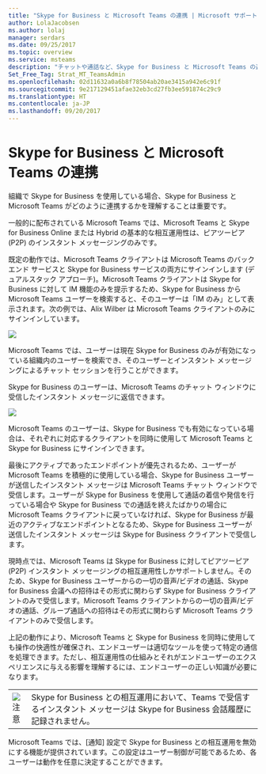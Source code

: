 ```yaml
---
title: "Skype for Business と Microsoft Teams の連携 | Microsoft サポート"
author: LolaJacobsen
ms.author: lolaj
manager: serdars
ms.date: 09/25/2017
ms.topic: overview
ms.service: msteams
description: "チャットや通話など、Skype for Business と Microsoft Teams の連携について説明します。"
Set_Free_Tag: Strat_MT_TeamsAdmin
ms.openlocfilehash: 02d11632a0a6b8f78504ab20ae3415a942e6c91f
ms.sourcegitcommit: 9e217129451afae32eb3cd27fb3ee591874c29c9
ms.translationtype: HT
ms.contentlocale: ja-JP
ms.lasthandoff: 09/20/2017
---
```

<a name="how-skype-for-business-and-microsoft-teams-interact"></a>Skype for Business と Microsoft Teams の連携
===================================================

組織で Skype for Business を使用している場合、Skype for Business と Microsoft Teams がどのように連携するかを理解することは重要です。

一般的に配布されている Microsoft Teams では、Microsoft Teams と Skype for Business Online または Hybrid の基本的な相互運用性は、ピアツーピア (P2P) のインスタント メッセージングのみです。

既定の動作では、Microsoft Teams クライアントは Microsoft Teams のバックエンド サービスと Skype for Business サービスの両方にサインインします (デュアルスタック アプローチ)。Microsoft Teams クライアントは Skype for Business に対して IM 機能のみを提示するため、Skype for Business から Microsoft Teams ユーザーを検索すると、そのユーザーは「IM のみ」として表示されます。次の例では、Alix Wilber は Microsoft Teams クライアントのみにサインインしています。

![](media/Understand_how_Skype_for_Business_and_Microsoft_Teams_interact_image1.png)

Microsoft Teams では、ユーザーは現在 Skype for Business のみが有効になっている組織内のユーザーを検索でき、そのユーザーとインスタント メッセージングによるチャット セッションを行うことができます。

Skype for Business のユーザーは、Microsoft Teams のチャット ウィンドウに受信したインスタント メッセージに返信できます。

![](media/Understand_how_Skype_for_Business_and_Microsoft_Teams_interact_image2.png)

Microsoft Teams のユーザーは、Skype for Business でも有効になっている場合は、それぞれに対応するクライアントを同時に使用して Microsoft Teams と Skype for Business にサインインできます。

最後にアクティブであったエンドポイントが優先されるため、ユーザーが Microsoft Teams を積極的に使用している場合、Skype for Business ユーザーが送信したインスタント メッセージは Microsoft Teams チャット ウィンドウで受信します。ユーザーが Skype for Business を使用して通話の着信や発信を行っている場合や Skype for Business での通話を終えたばかりの場合に Microsoft Teams クライアントに戻っていなければ、Skype for Business が最近のアクティブなエンドポイントとなるため、Skype for Business ユーザーが送信したインスタント メッセージは Skype for Business クライアントで受信します。

現時点では、Microsoft Teams は Skype for Business に対してピアツーピア (P2P) インスタント メッセージングの相互運用性しかサポートしません。そのため、Skype for Business ユーザーからの一切の音声/ビデオの通話、Skype for Business 会議への招待はその形式に関わらず Skype for Business クライアントのみで受信します。Microsoft Teams クライアントからの一切の音声/ビデオの通話、グループ通話への招待はその形式に関わらず Microsoft Teams クライアントのみで受信します。

上記の動作により、Microsoft Teams と Skype for Business を同時に使用しても操作の快適性が確保され、エンドユーザーは適切なツールを使って特定の通信を処理できます。ただし、相互運用性の仕組みとそれがエンドユーザーのエクスペリエンスに与える影響を理解するには、エンドユーザーの正しい知識が必要になります。


|  |  |
|---------|---------|
|![](media/Understand_how_Skype_for_Business_and_Microsoft_Teams_interact_image3.png)<br>注意</br>      |Skype for Business との相互運用において、Teams で受信するインスタント メッセージは Skype for Business 会話履歴に記録されません。         |

Microsoft Teams では、[通知] 設定で Skype for Business との相互運用を無効にする機能が提供されています。この設定はユーザー制御が可能であるため、各ユーザーは動作を任意に決定することができます。
